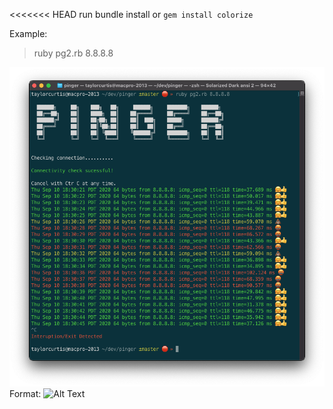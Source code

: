 
<<<<<<< HEAD
run bundle install or `gem install colorize`

Example:
> ruby pg2.rb 8.8.8.8    


![GitHub Logo](/images/example.png)
Format: ![Alt Text](url)
